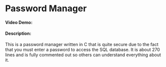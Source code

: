 # Password Manager
#### Video Demo:  <URL HERE>
#### Description:
This is a password manager written in C that is quite secure due to the fact that you must enter a password to access the SQL database. It is about 270 lines and is fully commented out so others can understand everything about it. 

